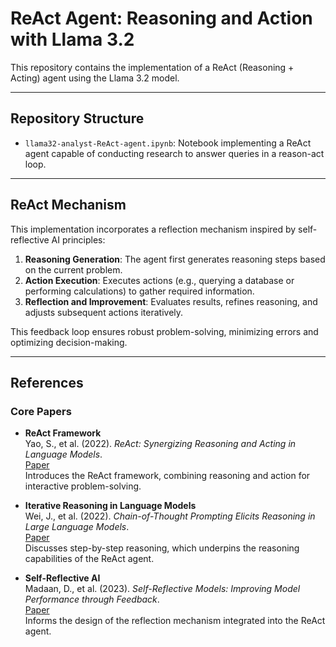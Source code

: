 # ReAct Agent: Reasoning and Action with Llama 3.2

This repository contains the implementation of a ReAct (Reasoning + Acting) agent using the Llama 3.2 model. 

---

## Repository Structure

- `llama32-analyst-ReAct-agent.ipynb`: Notebook implementing a ReAct agent capable of conducting research to
  answer queries in a reason-act loop.

---

## ReAct Mechanism

This implementation incorporates a reflection mechanism inspired by self-reflective AI principles:
1. **Reasoning Generation**: The agent first generates reasoning steps based on the current problem.
2. **Action Execution**: Executes actions (e.g., querying a database or performing calculations) to gather required information.
3. **Reflection and Improvement**: Evaluates results, refines reasoning, and adjusts subsequent actions iteratively.

This feedback loop ensures robust problem-solving, minimizing errors and optimizing decision-making.

---

## References

### Core Papers
- **ReAct Framework**  
  Yao, S., et al. (2022). *ReAct: Synergizing Reasoning and Acting in Language Models*.  
  [Paper](https://arxiv.org/abs/2210.03629)  
  Introduces the ReAct framework, combining reasoning and action for interactive problem-solving.

- **Iterative Reasoning in Language Models**  
  Wei, J., et al. (2022). *Chain-of-Thought Prompting Elicits Reasoning in Large Language Models*.  
  [Paper](https://arxiv.org/abs/2201.11903)  
  Discusses step-by-step reasoning, which underpins the reasoning capabilities of the ReAct agent.

- **Self-Reflective AI**  
  Madaan, D., et al. (2023). *Self-Reflective Models: Improving Model Performance through Feedback*.  
  [Paper](https://arxiv.org/abs/2303.11313)  
  Informs the design of the reflection mechanism integrated into the ReAct agent.
